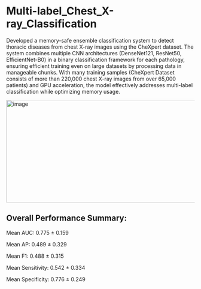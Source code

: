 # Multi-label_Chest_X-ray_Classification

Developed a memory-safe ensemble classification system to detect thoracic diseases from chest X-ray images using the CheXpert dataset. The system combines multiple CNN architectures (DenseNet121, ResNet50, EfficientNet-B0) in a binary classification framework for each pathology, ensuring efficient training even on large datasets by processing data in manageable chunks. With many training samples (CheXpert Dataset consists of more than 220,000 chest X-ray images from over 65,000 patients) and GPU acceleration, the model effectively addresses multi-label classification while optimizing memory usage.

<img width="550" height="273" alt="image" src="https://github.com/user-attachments/assets/93bc17cd-a0f6-4149-8147-49fab0ce0a5f" />

Overall Performance Summary:
--------------------------------------------------------------------------------
Mean AUC: 0.775 ± 0.159

Mean AP: 0.489 ± 0.329

Mean F1: 0.488 ± 0.315

Mean Sensitivity: 0.542 ± 0.334

Mean Specificity: 0.776 ± 0.249
